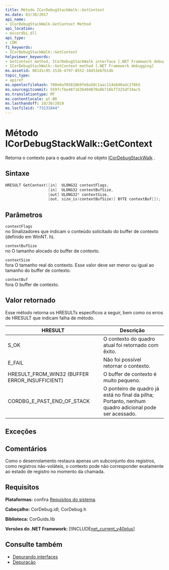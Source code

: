```yaml
---
title: Método ICorDebugStackWalk::GetContext
ms.date: 03/30/2017
api_name:
- ICorDebugStackWalk.GetContext Method
api_location:
- mscordbi.dll
api_type:
- COM
f1_keywords:
- ICorDebugStackWalk::GetContext
helpviewer_keywords:
- GetContext method, ICorDebugStackWalk interface [.NET Framework debugging]
- ICorDebugStackWalk::GetContext method [.NET Framework debugging]
ms.assetid: 081d1c95-152b-4797-8552-18453eb7b14b
topic_type:
- apiref
ms.openlocfilehash: 700e0af05828b9fe0a50c1aac114e840adc276b5
ms.sourcegitcommit: 559fcfbe4871636494870a8b716bf7325df34ac5
ms.translationtype: MT
ms.contentlocale: pt-BR
ms.lasthandoff: 10/30/2019
ms.locfileid: "73131844"
---
```

# <a name="icordebugstackwalkgetcontext-method"></a>Método ICorDebugStackWalk::GetContext
Retorna o contexto para o quadro atual no objeto [ICorDebugStackWalk](../../../../docs/framework/unmanaged-api/debugging/icordebugstackwalk-interface.md) .  
  
## <a name="syntax"></a>Sintaxe  
  
```cpp  
HRESULT GetContext([in]  ULONG32 contextFlags,  
                   [in]  ULONG32 contextBufSize,  
                   [out] ULONG32* contextSize,  
                   [out, size_is(contextBufSize)] BYTE contextBuf[]);  
```  
  
## <a name="parameters"></a>Parâmetros  
 `contextFlags`  
 no Sinalizadores que indicam o conteúdo solicitado do buffer de contexto (definido em WinNT. h).  
  
 `contextBufSize`  
 no O tamanho alocado do buffer de contexto.  
  
 `contextSize`  
 fora O tamanho real do contexto. Esse valor deve ser menor ou igual ao tamanho do buffer de contexto.  
  
 `contextBuf`  
 fora O buffer de contexto.  
  
## <a name="return-value"></a>Valor retornado  
 Esse método retorna os HRESULTs específicos a seguir, bem como os erros de HRESULT que indicam falha de método.  
  
|HRESULT|Descrição|  
|-------------|-----------------|  
|S_OK|O contexto do quadro atual foi retornado com êxito.|  
|E_FAIL|Não foi possível retornar o contexto.|  
|HRESULT_FROM_WIN32 (BUFFER ERROR_INSUFFICIENT)|O buffer de contexto é muito pequeno.|  
|CORDBG_E_PAST_END_OF_STACK|O ponteiro de quadro já está no final da pilha; Portanto, nenhum quadro adicional pode ser acessado.|  
  
## <a name="exceptions"></a>Exceções  
  
## <a name="remarks"></a>Comentários  
 Como o desenrolamento restaura apenas um subconjunto dos registros, como registros não-voláteis, o contexto pode não corresponder exatamente ao estado de registro no momento da chamada.  
  
## <a name="requirements"></a>Requisitos  
 **Plataformas:** confira [Requisitos do sistema](../../../../docs/framework/get-started/system-requirements.md).  
  
 **Cabeçalho:** CorDebug.idl, CorDebug.h  
  
 **Biblioteca:** CorGuids.lib  
  
 **Versões do .NET Framework:** [!INCLUDE[net_current_v40plus](../../../../includes/net-current-v40plus-md.md)]  
  
## <a name="see-also"></a>Consulte também

- [Depurando interfaces](../../../../docs/framework/unmanaged-api/debugging/debugging-interfaces.md)
- [Depuração](../../../../docs/framework/unmanaged-api/debugging/index.md)
